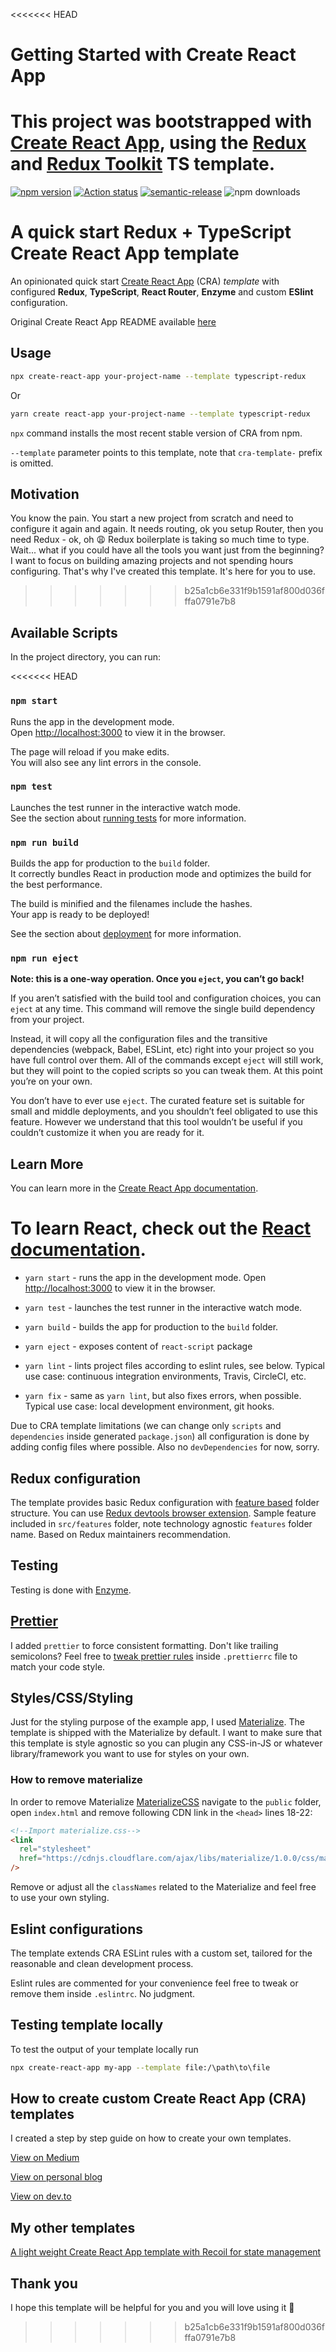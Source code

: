 <<<<<<< HEAD
# Getting Started with Create React App

This project was bootstrapped with [Create React App](https://github.com/facebook/create-react-app), using the [Redux](https://redux.js.org/) and [Redux Toolkit](https://redux-toolkit.js.org/) TS template.
=======
[![npm version](https://badge.fury.io/js/cra-template-typescript-redux.svg)](https://badge.fury.io/js/cra-template-typescript-redux)
[![Action status](https://github.com/alexandr-g/cra-template-typescript-redux/workflows/CI/badge.svg?branch=master)](https://github.com/alexandr-g/cra-template-typescript-redux/actions)
[![semantic-release](https://img.shields.io/badge/%20%20%F0%9F%93%A6%F0%9F%9A%80-semantic--release-e10079.svg)](https://github.com/semantic-release/semantic-release)
![npm downloads](https://img.shields.io/npm/dm/cra-template-typescript-redux)

# A quick start Redux + TypeScript Create React App template

An opinionated quick start [Create React App](https://github.com/facebook/create-react-app) (CRA) _template_ with configured **Redux**, **TypeScript**, **React Router**, **Enzyme** and custom **ESlint** configuration.

Original Create React App README available [here](./README_CRA.md)

## Usage

```bash
npx create-react-app your-project-name --template typescript-redux
```

Or

```bash
yarn create react-app your-project-name --template typescript-redux
```

`npx` command installs the most recent stable version of CRA from npm.

`--template` parameter points to this template, note that `cra-template-` prefix is omitted.

## Motivation

You know the pain. You start a new project from scratch and need to configure it again and again. It needs routing, ok you setup Router, then you need Redux - ok, oh 😩 Redux boilerplate is taking so much time to type. Wait... what if you could have all the tools you want just from the beginning? I want to focus on building amazing projects and not spending hours configuring. That's why I've created this template. It's here for you to use.
>>>>>>> b25a1cb6e331f9b1591af800d036fffa0791e7b8

## Available Scripts

In the project directory, you can run:

<<<<<<< HEAD
### `npm start`

Runs the app in the development mode.\
Open [http://localhost:3000](http://localhost:3000) to view it in the browser.

The page will reload if you make edits.\
You will also see any lint errors in the console.

### `npm test`

Launches the test runner in the interactive watch mode.\
See the section about [running tests](https://facebook.github.io/create-react-app/docs/running-tests) for more information.

### `npm run build`

Builds the app for production to the `build` folder.\
It correctly bundles React in production mode and optimizes the build for the best performance.

The build is minified and the filenames include the hashes.\
Your app is ready to be deployed!

See the section about [deployment](https://facebook.github.io/create-react-app/docs/deployment) for more information.

### `npm run eject`

**Note: this is a one-way operation. Once you `eject`, you can’t go back!**

If you aren’t satisfied with the build tool and configuration choices, you can `eject` at any time. This command will remove the single build dependency from your project.

Instead, it will copy all the configuration files and the transitive dependencies (webpack, Babel, ESLint, etc) right into your project so you have full control over them. All of the commands except `eject` will still work, but they will point to the copied scripts so you can tweak them. At this point you’re on your own.

You don’t have to ever use `eject`. The curated feature set is suitable for small and middle deployments, and you shouldn’t feel obligated to use this feature. However we understand that this tool wouldn’t be useful if you couldn’t customize it when you are ready for it.

## Learn More

You can learn more in the [Create React App documentation](https://facebook.github.io/create-react-app/docs/getting-started).

To learn React, check out the [React documentation](https://reactjs.org/).
=======
- `yarn start` - runs the app in the development mode. Open [http://localhost:3000](http://localhost:3000) to view it in the browser.

- `yarn test` - launches the test runner in the interactive watch mode.

- `yarn build` - builds the app for production to the `build` folder.

- `yarn eject` - exposes content of `react-script` package

- `yarn lint` - lints project files according to eslint rules, see below. Typical use case: continuous integration environments, Travis, CircleCI, etc.

- `yarn fix` - same as `yarn lint`, but also fixes errors, when possible. Typical use case: local development environment, git hooks.

Due to CRA template limitations (we can change only `scripts` and `dependencies` inside generated `package.json`) all configuration is done by adding config files where possible. Also no `devDependencies` for now, sorry.

## Redux configuration

The template provides basic Redux configuration with [feature based](https://redux.js.org/style-guide/style-guide/#structure-files-as-feature-folders-or-ducks) folder structure. You can use [Redux devtools browser extension](http://extension.remotedev.io/). Sample feature included in `src/features` folder, note technology agnostic `features` folder name. Based on Redux maintainers recommendation.

## Testing

Testing is done with [Enzyme](https://airbnb.io/enzyme/).

## [Prettier](https://prettier.io/)

I added `prettier` to force consistent formatting. Don't like trailing semicolons? Feel free to [tweak prettier rules](https://prettier.io/docs/en/configuration.html) inside `.prettierrc` file to match your code style.

## Styles/CSS/Styling

Just for the styling purpose of the example app, I used [Materialize](https://materializecss.com/). The template is shipped with the Materialize by default. I want to make sure that this template is style agnostic so you can plugin any CSS-in-JS or whatever library/framework you want to use for styles on your own.

### How to remove materialize

In order to remove Materialize [MaterializeCSS](https://materializecss.com/) navigate to the `public` folder, open `index.html` and remove following CDN link in the `<head>` lines 18-22:

```html
<!--Import materialize.css-->
<link
  rel="stylesheet"
  href="https://cdnjs.cloudflare.com/ajax/libs/materialize/1.0.0/css/materialize.min.css"
/>
```

Remove or adjust all the `classNames` related to the Materialize and feel free to use your own styling.

## Eslint configurations

The template extends CRA ESLint rules with a custom set, tailored for the reasonable and clean development process.

Eslint rules are commented for your convenience feel free to tweak or remove them inside `.eslintrc`. No judgment.

## Testing template locally

To test the output of your template locally run

```bash
npx create-react-app my-app --template file:/\path\to\file
```

## How to create custom Create React App (CRA) templates

I created a step by step guide on how to create your own templates.

[View on Medium](https://medium.com/@alexgrischuk/how-to-create-custom-create-react-app-cra-templates-73a5196edeb)

[View on personal blog](https://grischuk.de/how-to-create-custom-create-react-app-cra-templates)

[View on dev.to](https://dev.to/alexandrg/how-to-create-custom-create-react-app-cra-templates-3nca)

## My other templates

[A light weight Create React App template with Recoil for state management](https://github.com/alexandr-g/cra-template-recoil)

## Thank you

I hope this template will be helpful for you and you will love using it 🖤
>>>>>>> b25a1cb6e331f9b1591af800d036fffa0791e7b8
